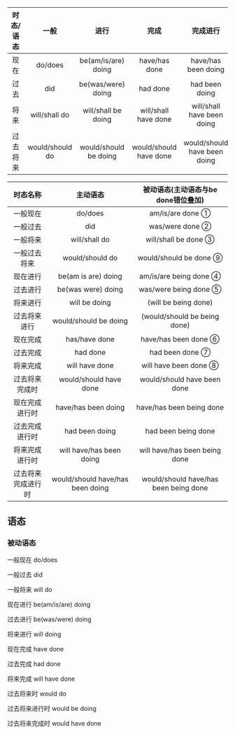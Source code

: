 | 时态/语态 |      一般       |         进行          |          完成          |           完成进行           |
| :-------: | :-------------: | :-------------------: | :--------------------: | :--------------------------: |
|   现在    |     do/does     |  be(am/is/are) doing  |     have/has done      |     have/has been doing      |
|   过去    |       did       |  be(was/were) doing   |        had done        |        had been doing        |
|   将来    |  will/shall do  |  will/shall be doing  |  will/shall have done  |  will/shall have been doing  |
| 过去将来  | would/should do | would/should be doing | would/should have done | would/should have been doing |



|时态名称 |		 主动语态   |		 被动语态(主动语态与be  done错位叠加)   |
| :-------:      |         :-------------: |         :-------------: |
|一般现在		| do/does | am/is/are done ① |
|一般过去 		|	did| was/were  done ② |
|一般将来		|	will/shall do| will/shall be done ③ |
|一般过去将来		|would/should do|would/should be done ⑨|
|现在进行		|	be(am is are) doing| am/is/are being done ④ |
|过去进行		|	be(was were) doing| was/were being done ⑤ |
|将来进行		|	will be doing| (will be being done) |
|过去将来进行		|would/should be doing|(would/should be being done)|
|现在完成		|	has/have done| have/has been done ⑥ |
|过去完成		|	had done| had been done ⑦ |
|将来完成		|	will have done| will have been done ⑧ |
|过去将来完成时	|	would/should  have done| would/should have been done |
|现在完成进行时	|	have/has been doing| have/has been being done |
|过去完成进行时	|	had been doing| had been being done |
|将来完成进行时	|	will have/has been doing| will have/has been being done |
|过去将来完成进行时| would/should have/has been doing| would/should have/has been being done |



## 语态

### 被动语态







一般现在   do/does

一般过去  did

一般将来 will do

现在进行 be(am/is/are) doing

过去进行 be(was/were) doing

将来进行 will doing

现在完成 have done

过去完成 had done

将来完成 will have done

过去将来时 would do

过去将来进行时 would be doing

过去将来完成时 would have done





















